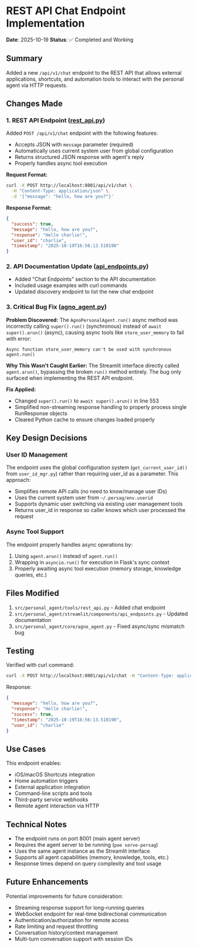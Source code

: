 # REST API Chat Endpoint Implementation

**Date**: 2025-10-19
**Status**: ✅ Completed and Working

## Summary

Added a new `/api/v1/chat` endpoint to the REST API that allows external applications, shortcuts, and automation tools to interact with the personal agent via HTTP requests.

## Changes Made

### 1. REST API Endpoint ([rest_api.py](../src/personal_agent/tools/rest_api.py))

Added `POST /api/v1/chat` endpoint with the following features:
- Accepts JSON with `message` parameter (required)
- Automatically uses current system user from global configuration
- Returns structured JSON response with agent's reply
- Properly handles async tool execution

**Request Format:**
```bash
curl -X POST http://localhost:8001/api/v1/chat \
  -H "Content-Type: application/json" \
  -d '{"message": "hello, how are you?"}'
```

**Response Format:**
```json
{
  "success": true,
  "message": "hello, how are you?",
  "response": "Hello charlie!",
  "user_id": "charlie",
  "timestamp": "2025-10-19T16:56:13.510190"
}
```

### 2. API Documentation Update ([api_endpoints.py](../src/personal_agent/streamlit/components/api_endpoints.py))

- Added "Chat Endpoints" section to the API documentation
- Included usage examples with curl commands
- Updated discovery endpoint to list the new chat endpoint

### 3. Critical Bug Fix ([agno_agent.py](../src/personal_agent/core/agno_agent.py))

**Problem Discovered:**
The `AgnoPersonalAgent.run()` async method was incorrectly calling `super().run()` (synchronous) instead of `await super().arun()` (async), causing async tools like `store_user_memory` to fail with error:
```
Async function store_user_memory can't be used with synchronous agent.run()
```

**Why This Wasn't Caught Earlier:**
The Streamlit interface directly called `agent.arun()`, bypassing the broken `run()` method entirely. The bug only surfaced when implementing the REST API endpoint.

**Fix Applied:**
- Changed `super().run()` to `await super().arun()` in line 553
- Simplified non-streaming response handling to properly process single RunResponse objects
- Cleared Python cache to ensure changes loaded properly

## Key Design Decisions

### User ID Management
The endpoint uses the global configuration system (`get_current_user_id()` from `user_id_mgr.py`) rather than requiring user_id as a parameter. This approach:
- Simplifies remote API calls (no need to know/manage user IDs)
- Uses the current system user from `~/.persag/env.userid`
- Supports dynamic user switching via existing user management tools
- Returns user_id in response so caller knows which user processed the request

### Async Tool Support
The endpoint properly handles async operations by:
1. Using `agent.arun()` instead of `agent.run()`
2. Wrapping in `asyncio.run()` for execution in Flask's sync context
3. Properly awaiting async tool execution (memory storage, knowledge queries, etc.)

## Files Modified

1. `src/personal_agent/tools/rest_api.py` - Added chat endpoint
2. `src/personal_agent/streamlit/components/api_endpoints.py` - Updated documentation
3. `src/personal_agent/core/agno_agent.py` - Fixed async/sync mismatch bug

## Testing

Verified with curl command:
```bash
curl -X POST http://localhost:8001/api/v1/chat -H "Content-Type: application/json" -d '{"message": "hello, how are you?"}'
```

Response:
```json
{
  "message": "hello, how are you?",
  "response": "Hello charlie!",
  "success": true,
  "timestamp": "2025-10-19T16:56:13.510190",
  "user_id": "charlie"
}
```

## Use Cases

This endpoint enables:
- iOS/macOS Shortcuts integration
- Home automation triggers
- External application integration
- Command-line scripts and tools
- Third-party service webhooks
- Remote agent interaction via HTTP

## Technical Notes

- The endpoint runs on port 8001 (main agent server)
- Requires the agent server to be running (`poe serve-persag`)
- Uses the same agent instance as the Streamlit interface
- Supports all agent capabilities (memory, knowledge, tools, etc.)
- Response times depend on query complexity and tool usage

## Future Enhancements

Potential improvements for future consideration:
- Streaming response support for long-running queries
- WebSocket endpoint for real-time bidirectional communication
- Authentication/authorization for remote access
- Rate limiting and request throttling
- Conversation history/context management
- Multi-turn conversation support with session IDs

